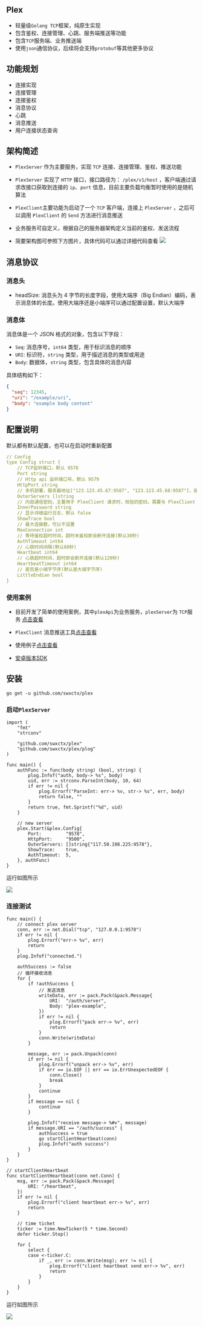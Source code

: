 ## Plex
- 轻量级`Golang TCP`框架，纯原生实现
- 包含鉴权、连接管理、心跳、服务端推送等功能
- 包含`TCP`服务端、业务推送端
- 使用`json`通信协议，后续将会支持`protobuf`等其他更多协议

## 功能规划
- 连接实现
- 连接管理
- 连接鉴权
- 消息协议
- 心跳
- 消息推送
- 用户连接状态查询

## 架构简述
- `PlexServer` 作为主要服务，实现 `TCP` 连接、连接管理、鉴权、推送功能

- `PlexServer` 实现了 `HTTP` 接口，接口路径为： `/plex/v1/host` ，客户端通过请求改接口获取到连接的 `ip`、`port` 信息，目前主要负载均衡暂时使用的是随机算法

- `PlexClient`主要功能为启动了一个 `TCP` 客户端，连接上 `PlexServer` ，之后可以调用 `PlexClient` 的 `Send` 方法进行消息推送

- 业务服务可自定义，根据自己的服务器架构定义当前的鉴权、发送流程

- 简要架构图可参照下方图片，具体代码可以通过详细代码查看
![](./doc/PlexServer.png)

## 消息协议

### 消息头
- headSize: 消息头为 4 字节的长度字段，使用大端序（Big Endian）编码，表示消息体的长度。使用大端序还是小端序可以通过配置设置，默认大端序

### 消息体
消息体是一个 JSON 格式的对象，包含以下字段：

- `Seq`: 消息序号，`int64` 类型，用于标识消息的顺序
- `URI`: 标识符，`string` 类型，用于描述消息的类型或用途
- `Body`: 数据体，`string` 类型，包含具体的消息内容

具体结构如下：

```json
{
  "seq": 12345,
  "uri": "/example/uri",
  "body": "example body content"
}
```

## 配置说明

默认都有默认配置，也可以在启动时重新配置

```yaml
// Config
type Config struct {
	// TCP监听端口，默认 9578
	Port string
	// Http api 监听端口号，默认 9579
	HttpPort string
	// 多机部署，服务器地址["123.123.45.67:9587", "123.123.45.68:9587"]，部署多台机器时，需要将外网IP都配置在这里
	OuterServers []string
	// 内部通信密码，主要用于 PlexClient 请求时，校验的密码，需要与 PlexClient 保持一致，默认 plex-inner
	InnerPassword string
	// 显示详细运行日志，默认 false
	ShowTrace bool
	// 最大连接数，可以不设置
	MaxConnection int
	// 等待鉴权超时时间，超时未鉴权即会断开连接(默认30秒)
	AuthTimeout int64
	// 心跳时间间隔(默认60秒)
	Heartbeat int64
	// 心跳超时时间，超时即会断开连接(默认120秒)
	HeartbeatTimeout int64
	// 是否是小端字节序(默认是大端字节序)
	LittleEndian bool
}
```

### 使用案例
- 目前开发了简单的使用案例，其中`plexApi`为业务服务，`plexServer`为 `TCP`服务 [点击查看](https://github.com/swxctx/plex/tree/main/example/demo)

- `PlexClient` 消息推送工具[点击查看](https://github.com/swxctx/plex/tree/main/client)

- 使用例子[点击查看](https://github.com/swxctx/plex/tree/main/example)

- [安卓版本SDK](https://github.com/swxctx/plexAndroid)

## 安装

```
go get -u github.com/swxctx/plex
```

### 启动`PlexServer`

```
import (
	"fmt"
	"strconv"

	"github.com/swxctx/plex"
	"github.com/swxctx/plex/plog"
)

func main() {
	authFunc := func(body string) (bool, string) {
		plog.Infof("auth, body-> %s", body)
		uid, err := strconv.ParseInt(body, 10, 64)
		if err != nil {
			plog.Errorf("ParseInt: err-> %v, str-> %s", err, body)
			return false, ""
		}
		return true, fmt.Sprintf("%d", uid)
	}

	// new server
	plex.Start(&plex.Config{
		Port:         "9578",
		HttpPort:     "9500",
		OuterServers: []string{"117.50.198.225:9578"},
		ShowTrace:    true,
		AuthTimeout:  5,
	}, authFunc)
}
```

运行如图所示

![](./doc/server-run.jpg)

### 连接测试

```
func main() {
	// connect plex server
	conn, err := net.Dial("tcp", "127.0.0.1:9578")
	if err != nil {
		plog.Errorf("err-> %v", err)
		return
	}
	plog.Infof("connected.")

	authSuccess := false
	// 循环接收消息
	for {
		if !authSuccess {
			// 发送消息
			writeData, err := pack.Pack(&pack.Message{
				URI:  "/auth/server",
				Body: "plex-example",
			})
			if err != nil {
				plog.Errorf("pack err-> %v", err)
				return
			}
			conn.Write(writeData)
		}

		message, err := pack.Unpack(conn)
		if err != nil {
			plog.Errorf("unpack err-> %v", err)
			if err == io.EOF || err == io.ErrUnexpectedEOF {
				conn.Close()
				break
			}
			continue
		}
		if message == nil {
			continue
		}

		plog.Infof("receive message-> %#v", message)
		if message.URI == "/auth/success" {
			authSuccess = true
			go startClientHeartbeat(conn)
			plog.Infof("auth success")
		}
	}
}

// startClientHeartbeat
func startClientHeartbeat(conn net.Conn) {
	msg, err := pack.Pack(&pack.Message{
		URI: "/heartbeat",
	})
	if err != nil {
		plog.Errorf("client heartbeat err-> %v", err)
		return
	}

	// time ticket
	ticker := time.NewTicker(5 * time.Second)
	defer ticker.Stop()

	for {
		select {
		case <-ticker.C:
			if _, err := conn.Write(msg); err != nil {
				plog.Errorf("client heartbeat send err-> %v", err)
				return
			}
		}
	}
}
```

运行如图所示

![](./doc/client-run.jpg)